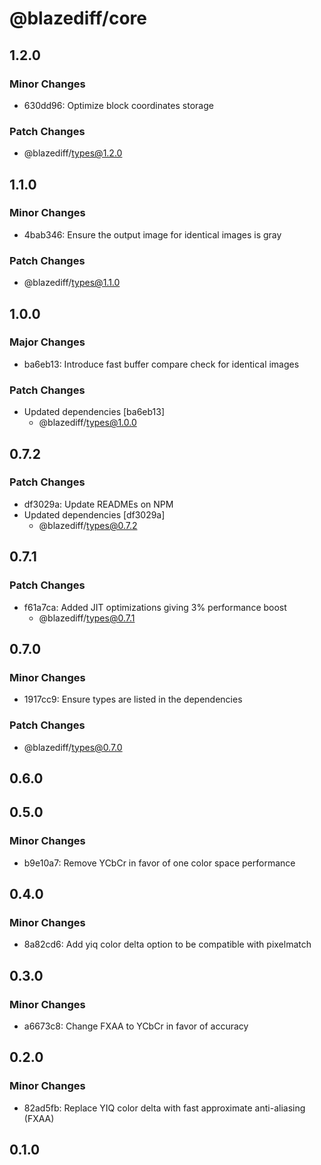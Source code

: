 # @blazediff/core

## 1.2.0

### Minor Changes

- 630dd96: Optimize block coordinates storage

### Patch Changes

- @blazediff/types@1.2.0

## 1.1.0

### Minor Changes

- 4bab346: Ensure the output image for identical images is gray

### Patch Changes

- @blazediff/types@1.1.0

## 1.0.0

### Major Changes

- ba6eb13: Introduce fast buffer compare check for identical images

### Patch Changes

- Updated dependencies [ba6eb13]
  - @blazediff/types@1.0.0

## 0.7.2

### Patch Changes

- df3029a: Update READMEs on NPM
- Updated dependencies [df3029a]
  - @blazediff/types@0.7.2

## 0.7.1

### Patch Changes

- f61a7ca: Added JIT optimizations giving 3% performance boost
  - @blazediff/types@0.7.1

## 0.7.0

### Minor Changes

- 1917cc9: Ensure types are listed in the dependencies

### Patch Changes

- @blazediff/types@0.7.0

## 0.6.0

## 0.5.0

### Minor Changes

- b9e10a7: Remove YCbCr in favor of one color space performance

## 0.4.0

### Minor Changes

- 8a82cd6: Add yiq color delta option to be compatible with pixelmatch

## 0.3.0

### Minor Changes

- a6673c8: Change FXAA to YCbCr in favor of accuracy

## 0.2.0

### Minor Changes

- 82ad5fb: Replace YIQ color delta with fast approximate anti-aliasing (FXAA)

## 0.1.0
